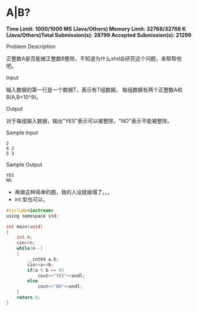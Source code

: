 # A|B?

**Time Limit: 1000/1000 MS (Java/Others)    Memory Limit: 32768/32768 K (Java/Others)Total Submission(s): 28799    Accepted Submission(s): 21299**

Problem Description

正整数A是否能被正整数B整除，不知道为什么xhd会研究这个问题，来帮帮他吧。

 

Input

输入数据的第一行是一个数据T，表示有T组数据。
每组数据有两个正整数A和B(A,B<10^9)。

 

Output

对于每组输入数据，输出"YES"表示可以被整除，"NO"表示不能被整除。

 

Sample Input

```
2
4 2
5 3
```

 

Sample Output

```
YES
NO
```



- 再做这种简单的题，我的人设就崩塌了。。。
- int 型也可以，

```c
#include<iostream>
using namespace std;

int main(void)
{
	int n;
	cin>>n;
	while(n--)
	{
		__int64 a,b;
		cin>>a>>b;
		if(a % b == 0)
			cout<<"YES"<<endl;
		else
			cout<<"NO"<<endl;
	}
	return 0;
}
```

